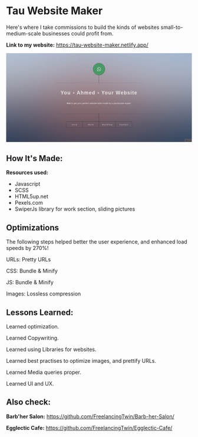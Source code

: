 # Tau Website Maker
Here's where I take commissions to build the kinds of websites small-to-medium-scale businesses could profit from.

**Link to my website:** https://tau-website-maker.netlify.app/

![Landing page screenshot](https://github.com/FreelancingTwin/selfPortfolio/blob/main/gettingThere/images/Screenshot_2022-08-02%20Tau%20Website%20Maker.png)

## How It's Made:

**Resources used:** 
<ul>
    <li>Javascript</li>
    <li>SCSS</li>
    <li>HTML5up.net</li>
    <li>Pexels.com</li>
    <li>SwiperJs library for work section, sliding pictures</li>
</ul>

## Optimizations

The following steps helped better the user experience, and enhanced load speeds by 270%!

URLs:
    Pretty URLs

CSS:
    Bundle & Minify

JS:
    Bundle & Minify

Images: 
    Lossless compression


## Lessons Learned:
Learned optimization.

Learned Copywriting.

Learned using Libraries for websites.

Learned best practises to optimize images, and prettify URLs.

Learned Media queries proper.

Learned UI and UX.

## Also check: 
 
**Barb'her Salon:** https://github.com/FreelancingTwin/Barb-her-Salon/

**Egglectic Cafe:** https://github.com/FreelancingTwin/Egglectic-Cafe/

<!-- **Twitter Battle:** https://github.com/alecortega/twitter-battle

**Patch Panel:** https://github.com/alecortega/patch-panel -->



